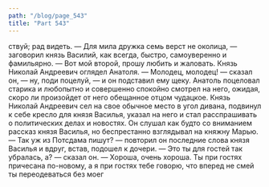 ```yaml
---
path: "/blog/page_543"
title: "Part 543"
---
```


ствуй; рад видеть.
— Для мила дружка семь верст не околица, — заговорил князь Василий, как всегда, быстро, самоуверенно и фамильярно. — Вот мой второй, прошу любить и жаловать.
Князь Николай Андреевич оглядел Анатоля.
— Молодец, молодец! — сказал он, — ну, поди поцелуй, — и он подставил ему щеку.
Анатоль поцеловал старика и любопытно и совершенно спокойно смотрел на него, ожидая, скоро ли произойдет от него обещанное отцом чудацкое.
Князь Николай Андреевич сел на свое обычное место в угол дивана, подвинул к себе кресло для князя Василья, указал на него и стал расспрашивать о политических делах и новостях. Он слушал как будто со вниманием рассказ князя Василья, но беспрестанно взглядывал на княжну Марью.
— Так уж из Потсдама пишут? — повторил он последние слова князя Василья и вдруг, встав, подошел к дочери.
— Это ты для гостей так убралась, а? — сказал он. — Хороша, очень хороша. Ты при гостях причесана по-новому, а я при гостях тебе говорю, что вперед не смей ты переодеваться без моег
